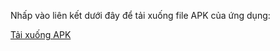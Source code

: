 Nhấp vào liên kết dưới đây để tải xuống file APK của ứng dụng:

[Tải xuống APK](https://github.com/binTNT/MayTinh/blob/main/app-release.apk)

